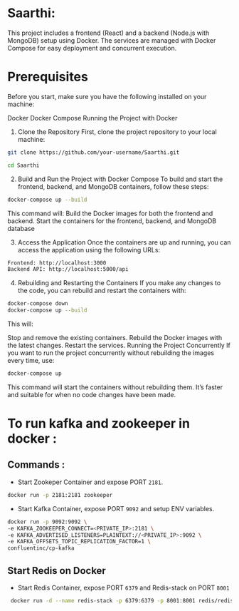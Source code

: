 # Saarthi:
This project includes a frontend (React) and a backend (Node.js with MongoDB) setup using Docker. The services are managed with Docker Compose for easy deployment and concurrent execution.

# Prerequisites
Before you start, make sure you have the following installed on your machine:

Docker
Docker Compose
Running the Project with Docker
1. Clone the Repository
First, clone the project repository to your local machine:

```bash
git clone https://github.com/your-username/Saarthi.git

cd Saarthi
```
2. Build and Run the Project with Docker Compose
To build and start the frontend, backend, and MongoDB containers, follow these steps:

```bash
docker-compose up --build
```
This command will:
Build the Docker images for both the frontend and backend.
Start the containers for the frontend, backend, and MongoDB database 

3. Access the Application
Once the containers are up and running, you can access the application using the following URLs:
```bash
Frontend: http://localhost:3000
Backend API: http://localhost:5000/api
```
4. Rebuilding and Restarting the Containers
If you make any changes to the code, you can rebuild and restart the containers with:

```bash
docker-compose down
docker-compose up --build
```
This will:

Stop and remove the existing containers.
Rebuild the Docker images with the latest changes.
Restart the services.
Running the Project Concurrently
If you want to run the project concurrently without rebuilding the images every time, use:

```bash
docker-compose up
```
This command will start the containers without rebuilding them. It’s faster and suitable for when no code changes have been made.

# To run kafka and zookeeper in docker : 

## Commands :
* Start Zookeper Container and expose PORT ```2181```.
```bash
docker run -p 2181:2181 zookeeper
```

* Start Kafka Container, expose PORT ```9092``` and setup ENV variables.
  
```bash
docker run -p 9092:9092 \
-e KAFKA_ZOOKEEPER_CONNECT=<PRIVATE_IP>:2181 \
-e KAFKA_ADVERTISED_LISTENERS=PLAINTEXT://<PRIVATE_IP>:9092 \
-e KAFKA_OFFSETS_TOPIC_REPLICATION_FACTOR=1 \
confluentinc/cp-kafka
```

## Start Redis on Docker 

* Start Redis Container, expose PORT ```6379``` and Redis-stack on PORT ```8001```
```bash
 docker run -d --name redis-stack -p 6379:6379 -p 8001:8001 redis/redis-stack:latest
```